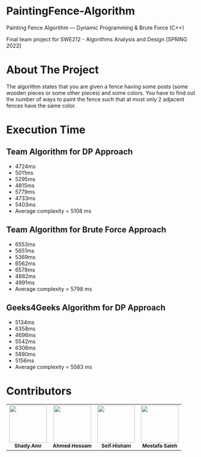 # PaintingFence-Algorithm
Painting Fence Algorithm — Dynamic Programming & Brute Force (C++)

Final team project for SWE212 - Algorithms Analysis and Design [SPRING 2022]

# About The Project
The algorithm states that you are given a fence having some posts (some wooden pieces or some other pieces) and some colors. You have to find out the number of ways to paint the fence such that at most only 2 adjacent fences have the same color.

# Execution Time
## Team Algorithm for DP Approach
* 4724ms
* 5011ms
* 5295ms
* 4815ms
* 5779ms
* 4733ms
* 5403ms
* Average complexity = 5108 ms

## Team Algorithm for Brute Force Approach
* 6553ms
* 5651ms
* 5369ms
* 6562ms
* 6578ms
* 4882ms
* 4991ms
* Average complexity = 5798 ms

## Geeks4Geeks Algorithm for DP Approach
* 5134ms
* 6358ms
* 4696ms
* 5542ms
* 6306ms
* 5890ms
* 5156ms
* Average complexity = 5583 ms

# Contributors
<table>
  <tr>
    <td align="center"><a href="https://github.com/shadyamr"><img src="https://i.imgur.com/w04eNYo.png" width="100px;" alt=""/><br /><sub><b>Shady Amr</b></sub></a></td>
    <td align="center"><a href="https://github.com/AhmedHossam9"><img src="https://i.imgur.com/w04eNYo.png" width="100px;" alt=""/><br /><sub><b>Ahmed Hossam</b></sub></a></td>
    <td align="center"><a href="https://github.com/seifhisham"><img src="https://i.imgur.com/w04eNYo.png" width="100px;" alt=""/><br /><sub><b>Seif Hisham</b></sub></a></td>
    <td align="center"><a href="https://github.com/Moshelby"><img src="https://i.imgur.com/w04eNYo.png" width="100px;" alt=""/><br /><sub><b>Mostafa Saleh</b></sub></a></td>
</table>
